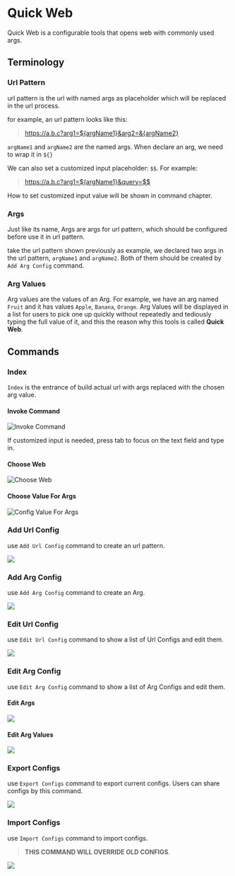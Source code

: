 # Quick Web

Quick Web is a configurable tools that opens web with
commonly used args.

## Terminology

### Url Pattern

url pattern is the url with named args as placeholder
which will be replaced in the url process.

for example, an url pattern looks like this:

> https://a.b.c?arg1=${argName1}&arg2=&{argName2}

`argName1` and `argName2` are the named args. When declare an arg,
we need to wrap it in `${}`

We can also set a customized input placeholder: `$$`. For example:

> https://a.b.c?arg1=${argName1}&query=$$

How to set customized
input value will be shown in command chapter.

### Args

Just like its name, Args are args for url pattern, which should be
configured before use it in url pattern.

take the url pattern shown previously as example, we declared
two args in the url pattern, `argName1` and `argName2`. Both
of them should be created by `Add Arg Config` command.

### Arg Values

Arg values are the values of an Arg. For example, we have an arg named
`Fruit` and it has values `Apple`, `Banana`, `Orange`. Arg Values will be displayed
in a list for users to pick one up quickly without repeatedly and tediously typing
the full value of it, and this the reason why this tools is called **Quick Web**.

## Commands

### Index

`Index` is the entrance of build actual url with args replaced with the
chosen arg value.

#### Invoke Command

![Invoke Command](./assets/readme_imgs/index1.png)

If customized input is needed, press tab to focus on the text field and
type in.

#### Choose Web

![Choose Web](./assets/readme_imgs/index2.png)

#### Choose Value For Args

![Config Value For Args](./assets/readme_imgs/index3.png)

### Add Url Config

use `Add Url Config` command to create an url pattern.

![](./assets/readme_imgs/add_url_page.png)

### Add Arg Config

use `Add Arg Config` command to create an Arg.

![](./assets/readme_imgs/add_arg_page.png)

### Edit Url Config

use `Edit Url Config` command to show a list of Url Configs and edit them.

![](./assets/readme_imgs/edit_url_list.png)

### Edit Arg Config

use `Edit Arg Config` command to show a list of Arg Configs and edit them.

#### Edit Args

![](./assets/readme_imgs/edit_arg_list.png)

#### Edit Arg Values

![](./assets/readme_imgs/edit_arg_value_list.png)

### Export Configs

use `Export Configs` command to export current configs. Users can share
configs by this command.

![](./assets/readme_imgs/export_configs.png)

### Import Configs

use `Import Configs` command to import configs.

> **THIS COMMAND WILL OVERRIDE OLD CONFIGS**.

![](./assets/readme_imgs/import_configs.png)
